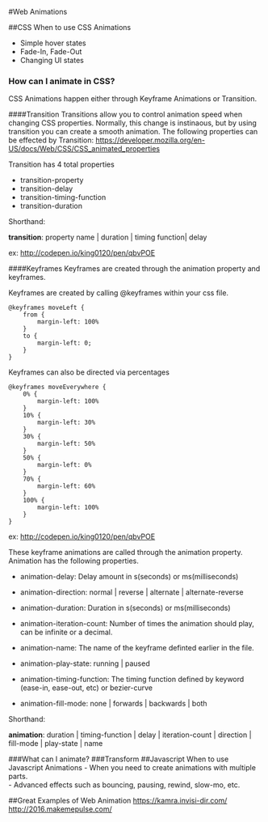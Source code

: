#Web Animations

##CSS
When to use CSS Animations

 + Simple hover states
 + Fade-In, Fade-Out
 + Changing UI states


### How can I animate in CSS?
CSS Animations happen either through Keyframe Animations or Transition.

####Transition
Transitions allow you to control animation speed when changing CSS properties.  Normally, this change is instinaous, but by using transition you can create a smooth animation.
The following properties can be effected by Transition: https://developer.mozilla.org/en-US/docs/Web/CSS/CSS_animated_properties

Transition has 4 total properties 

+ transition-property
+ transition-delay
+ transition-timing-function
+ transition-duration

Shorthand:

**transition**: property name | duration | timing function| delay

ex: 
http://codepen.io/king0120/pen/qbvPOE

####Keyframes
Keyframes are created through the animation property and keyframes. 

Keyframes are created by calling @keyframes within your css file.

```
@keyframes moveLeft {
	from {
		margin-left: 100%
	}
	to {
		margin-left: 0;
	}
}
```

Keyframes can also be directed via percentages

```
@keyframes moveEverywhere {
	0% {
		margin-left: 100%
	}
	10% {
		margin-left: 30%
	}
	30% {
		margin-left: 50%
	}
	50% {
		margin-left: 0%
	}
	70% {
		margin-left: 60%
	}
	100% {
		margin-left: 100%
	}
}
```

ex: 
http://codepen.io/king0120/pen/qbvPOE

These keyframe animations are called through the animation property.  Animation has the following properties.

 + animation-delay: Delay amount in s(seconds) or  ms(milliseconds)

 + animation-direction: normal | reverse | alternate | alternate-reverse

 + animation-duration: Duration in s(seconds) or  ms(milliseconds)

 + animation-iteration-count: Number of times the animation should play, can be infinite or a decimal.

 + animation-name: The name of the keyframe definted earlier in the file.

 + animation-play-state: running | paused

 + animation-timing-function: The timing function defined by keyword (ease-in, ease-out, etc) or bezier-curve

 + animation-fill-mode: none | forwards | backwards | both

Shorthand:

**animation**: duration | timing-function | delay | 
   iteration-count | direction | fill-mode | play-state | name

###What can I animate?
 ###Transform
##Javascript
When to use Javascript Animations
	- When you need to create animations with multiple parts.  
	- Advanced effects such as bouncing, pausing, rewind, slow-mo, etc.

	



##Great Examples of Web Animation
https://kamra.invisi-dir.com/
http://2016.makemepulse.com/